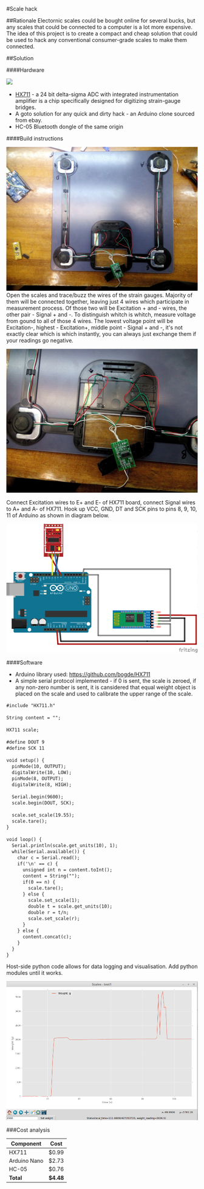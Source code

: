 #Scale hack

##Rationale
Electornic scales could be bought online for several bucks, but any scales that could be connected to a computer is a lot more expensive. The idea of this project is to create a compact and cheap solution that could be used to hack any conventional consumer-grade scales to make them connected. 

##Solution

####Hardware

![](pics/alldone.jpg)

 * [HX711](http://www.ebay.com/itm/HX711-Weighing-Sensor-Dual-Channel-24-Bit-Precision-A-D-Module-Pressure-Sensor-/161264280835) - a 24 bit delta-sigma ADC with integrated instrumentation amplifier is a chip specifically designed for digitizing strain-gauge bridges.
 * A goto solution for any quick and dirty hack - an Arduino clone sourced from ebay.
 * HC-05 Bluetooth dongle of the same origin

####Build instructions

![](pics/wiring1.png)
Open the scales and trace/buzz the wires of the strain gauges. Majority of them will be connected together, leaving just 4 wires which participate in measurement process. Of those two will be Excitation + and - wires, the other pair - Signal + and -. To distinguish whitch is whitch, measure voltage from gound to all of those 4 wires. The lowest voltage point will be Excitation-, highest - Excitation+, middle point - Signal + and -, it's not exactly clear which is which instantly, you can always just exchange them if your readings go negative.

![](pics/wiring2.png)

Connect Excitation wires to E+ and E- of HX711 board, connect Signal wires to A+ and A- of HX711. Hook up VCC, GND, DT and SCK pins to pins 8, 9, 10, 11 of Arduino as shown in diagram below.

![](pics/schematics.png) 

####Software

 * Arduino library used: https://github.com/bogde/HX711
 * A simple serial protocol implemented - if 0 is sent, the scale is zeroed, if any non-zero number is sent, it is cansidered that equal weight object is placed on the scale and used to calibrate the upper range of the scale.
 
```Arduino
#include "HX711.h"

String content = "";

HX711 scale;

#define DOUT 9
#define SCK 11

void setup() {
  pinMode(10, OUTPUT);
  digitalWrite(10, LOW);
  pinMode(8, OUTPUT);
  digitalWrite(8, HIGH);
  
  Serial.begin(9600);
  scale.begin(DOUT, SCK);

  scale.set_scale(19.55);
  scale.tare();				        
}

void loop() {
  Serial.println(scale.get_units(10), 1);
  while(Serial.available()) {
    char c = Serial.read();
    if('\n' == c) {
      unsigned int n = content.toInt();
      content = String("");
      if(0 == n) {
        scale.tare();
      } else {
        scale.set_scale(1);
        double t = scale.get_units(10);
        double r = t/n;
        scale.set_scale(r);
      }
    } else {
      content.concat(c);
    }
  }
}
```

Host-side python code allows for data logging and visualisation. Add python modules until it works. 

![](pics/logger.png)

###Cost analysis

Component | Cost 
----------|---------
HX711     | $0.99
Arduino Nano | $2.73
HC-05 | $0.76
**Total** | **$4.48**

